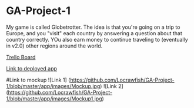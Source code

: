 # GA-Project-1
My game is called Globetrotter. The idea is that you're going on a trip to Europe,
and you "visit" each country by answering a question about that country correctly. YOu also
earn money to continue traveling to (eventually in v2.0) other regions around the world.

[Trello Board](https://trello.com/b/GBSGpCCf/ga-project-1)

[Link to deployed app](http://upholsterer-richard-67310.bitballoon.com/)

#Link to mockup
![Link 1] (https://github.com/Locrawfish/GA-Project-1/blob/master/app/images/Mockup.jpg)
![Link 2] (https://github.com/Locrawfish/GA-Project-1/blob/master/app/images/Mockup1.jpg)

